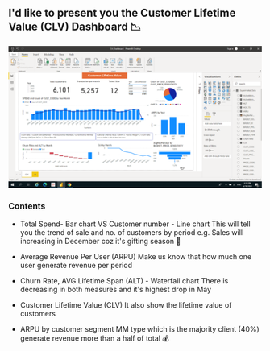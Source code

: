 ## I'd like to present you the Customer Lifetime Value (CLV) Dashboard :chart_with_downwards_trend:
![GitHub Logo](CLV_Dashboard.png)

### Contents
* Total Spend- Bar chart VS Customer number - Line chart
  This will tell you the trend of sale and no. of customers by period e.g. Sales will increasing in December coz it's gifting season :gift:
  
* Average Revenue Per User (ARPU)
  Make us know that how much one user generate revenue per period
  
* Churn Rate, AVG Lifetime Span (ALT) - Waterfall chart
  There is decreasing in both measures and it's highest drop in May
  
* Customer Lifetime Value (CLV)
  It also show the lifetime value of customers
  
* ARPU by customer segment
  MM type which is the majority client (40%) generate revenue more than a half of total :moneybag:
  
  
 
